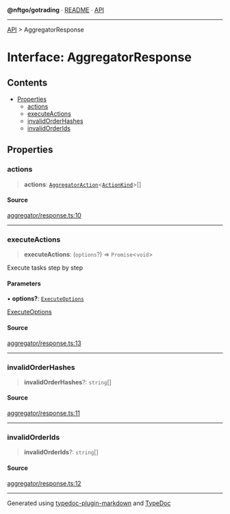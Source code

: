 **@nftgo/gotrading** ∙ [README](../README.md) ∙ [API](../exports.md)

***

[API](../exports.md) > AggregatorResponse

# Interface: AggregatorResponse

## Contents

- [Properties](AggregatorResponse.md#properties)
  - [actions](AggregatorResponse.md#actions)
  - [executeActions](AggregatorResponse.md#executeactions)
  - [invalidOrderHashes](AggregatorResponse.md#invalidorderhashes)
  - [invalidOrderIds](AggregatorResponse.md#invalidorderids)

## Properties

### actions

> **actions**: [`AggregatorAction`](../type-aliases/AggregatorAction.md)\<[`ActionKind`](../enumerations/ActionKind.md)\>[]

#### Source

[aggregator/response.ts:10](https://github.com/NFTGo/GoTrading/blob/1fa3b8d/src/types/aggregator/response.ts#L10)

***

### executeActions

> **executeActions**: (`options`?) => `Promise`\<`void`\>

Execute tasks step by step

#### Parameters

▪ **options?**: [`ExecuteOptions`](ExecuteOptions.md)

[ExecuteOptions](ExecuteOptions.md)

#### Source

[aggregator/response.ts:13](https://github.com/NFTGo/GoTrading/blob/1fa3b8d/src/types/aggregator/response.ts#L13)

***

### invalidOrderHashes

> **invalidOrderHashes**?: `string`[]

#### Source

[aggregator/response.ts:11](https://github.com/NFTGo/GoTrading/blob/1fa3b8d/src/types/aggregator/response.ts#L11)

***

### invalidOrderIds

> **invalidOrderIds**?: `string`[]

#### Source

[aggregator/response.ts:12](https://github.com/NFTGo/GoTrading/blob/1fa3b8d/src/types/aggregator/response.ts#L12)

***

Generated using [typedoc-plugin-markdown](https://www.npmjs.com/package/typedoc-plugin-markdown) and [TypeDoc](https://typedoc.org/)
